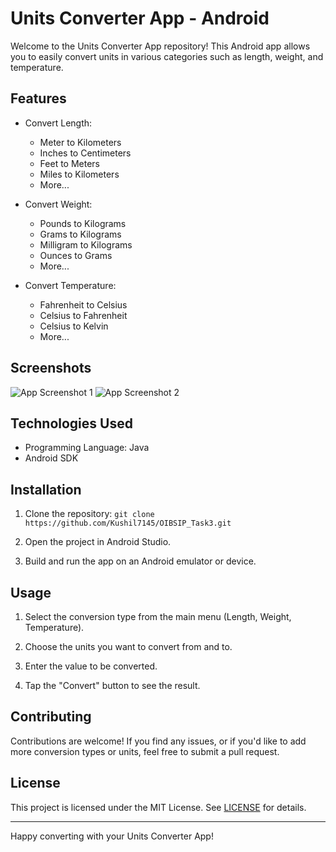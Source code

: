 # Units Converter App - Android

Welcome to the Units Converter App repository! This Android app allows you to easily convert units in various categories such as length, weight, and temperature.

## Features

- Convert Length:
  - Meter to Kilometers
  - Inches to Centimeters
  - Feet to Meters
  - Miles to Kilometers
  - More...

- Convert Weight:
  - Pounds to Kilograms
  - Grams to Kilograms
  - Milligram to Kilograms
  - Ounces to Grams
  - More...

- Convert Temperature:
  - Fahrenheit to Celsius
  - Celsius to Fahrenheit
  - Celsius to Kelvin
  - More...

## Screenshots

![App Screenshot 1](screenshots/screenshot1.png)
![App Screenshot 2](screenshots/screenshot2.png)

## Technologies Used

- Programming Language: Java
- Android SDK

## Installation

1. Clone the repository: `git clone https://github.com/Kushil7145/OIBSIP_Task3.git`

2. Open the project in Android Studio.
   
3. Build and run the app on an Android emulator or device.

## Usage

1. Select the conversion type from the main menu (Length, Weight, Temperature).

2. Choose the units you want to convert from and to.

3. Enter the value to be converted.

4. Tap the "Convert" button to see the result.

## Contributing

Contributions are welcome! If you find any issues, or if you'd like to add more conversion types or units, feel free to submit a pull request.

## License

This project is licensed under the MIT License. See [LICENSE](LICENSE) for details.

---

Happy converting with your Units Converter App!
